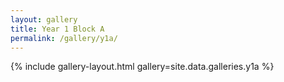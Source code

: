 ```yaml
---
layout: gallery
title: Year 1 Block A
permalink: /gallery/y1a/
---
```


{% include gallery-layout.html gallery=site.data.galleries.y1a %}
